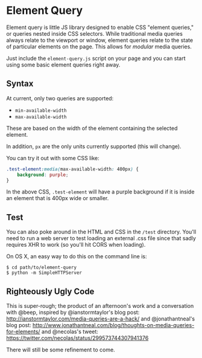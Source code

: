 # Element Query

Element query is little JS library designed to enable CSS "element queries," or queries nested inside CSS selectors. While traditional media queries always relate to the viewport or window, element queries relate to the state of particular elements on the page. This allows for *modular* media queries.

Just include the `element-query.js` script on your page and you can start using some basic element queries right away.


## Syntax

At current, only two queries are supported:

- `min-available-width`
- `max-available-width`

These are based on the width of the element containing the selected element.

In addition, `px` are the only units currently supported (this will change).

You can try it out with some CSS like:

```css
.test-element:media(max-available-width: 400px) {
    background: purple;
}
```

In the above CSS, `.test-element` will have a purple background if it is inside an element that is 400px wide or smaller.


## Test

You can also poke around in the HTML and CSS in the `/test` directory. You'll need to run a web server to test loading an external .css file since that sadly requires XHR to work (so you'll hit CORS when loading).

On OS X, an easy way to do this on the command line is:

```
$ cd path/to/element-query
$ python -m SimpleHTTPServer
```


## Righteously Ugly Code

This is super-rough; the product of an afternoon's work and a conversation with @beep, inspired by @ianstormtaylor's blog post: 
http://ianstormtaylor.com/media-queries-are-a-hack/
and @jonathantneal's blog post:
http://www.jonathantneal.com/blog/thoughts-on-media-queries-for-elements/
and @necolas's tweet:
https://twitter.com/necolas/status/299573744307941376

There will still be some refinement to come.
